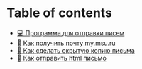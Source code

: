 # Table of contents

* [💻 Программа для отправки писем](README.md)
* [📨 Как получить почту my.msu.ru](kak-poluchit-pochtu-my.msu.ru.md)
* [🫣 Как сделать скрытую копию письма](kak-sdelat-skrytuyu-kopiyu-pisma.md)
* [📄 Как отправить html письмо](kak-otpravit-html-pismo.md)
